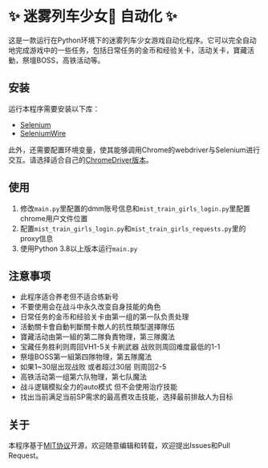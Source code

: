 
# :sparkles: 迷雾列车少女:train2: 自动化 :sparkles:

这是一款运行在Python环境下的迷雾列车少女游戏自动化程序。它可以完全自动地完成游戏中的一些任务，包括日常任务的金币和经验关卡，活动关卡，寶藏活動，祭壇BOSS，高铁活动等。

## 安装

运行本程序需要安装以下库：

- [Selenium](https://www.selenium.dev/)
- [SeleniumWire](https://selenium-wire.readthedocs.io/en/latest/)

此外，还需要配置环境变量，使其能够调用Chrome的webdriver与Selenium进行交互。请选择适合自己的[ChromeDriver版本](https://sites.google.com/a/chromium.org/chromedriver/downloads)。

## 使用

1. 修改`main.py`里配置的dmm账号信息和`mist_train_girls_login.py`里配置chrome用户文件位置
2. 配置`mist_train_girls_login.py`和`mist_train_girls_requests.py`里的proxy信息
3. 使用Python 3.8以上版本运行`main.py`

## 注意事项

- 此程序适合养老但不适合练新号
- 不要使用会在战斗中永久改变自身技能的角色
- 日常任务的金币和经验关卡由第一组的第一队负责处理
- 活動關卡會自動判斷關卡敵人的抗性類型選擇隊伍
- 寶藏活动由第一組的第二隊負責物理，第三隊魔法
- 宝藏任务胜利则周回VH1-5关卡刷武器 战败则周回难度最低的1-1
- 祭壇BOSS第一組第四隊物理，第五隊魔法
- 如果1~30层出现战败 或者超过30层 则周回2-5
- 高铁活动第一组第六队物理，第七队魔法
- 战斗逻辑模拟全力的auto模式 但不会使用治疗技能
- 找出当前满足当前SP需求的最高费攻击技能，选择最前排敌人为目标

## 关于

本程序基于[MIT协议](https://en.wikipedia.org/wiki/MIT_License)开源，欢迎随意编辑和转载，欢迎提出Issues和Pull Request。
